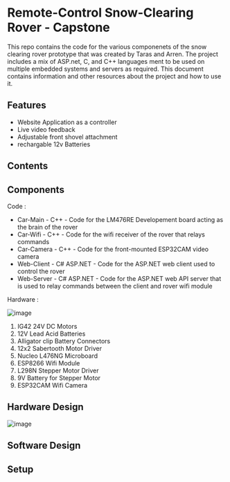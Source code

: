 # Remote-Control Snow-Clearing Rover - Capstone
This repo contains the code for the various componenets of the snow clearing rover prototype that was created by Taras and Arren. The project includes a mix of ASP.net, C, and C++ 
languages ment to be used on multiple embedded systems and servers as required. This document contains information and other resources about the project and how to use it.

## Features
- Website Application as a controller
- Live video feedback
- Adjustable front shovel attachment
- rechargable 12v Batteries

## Contents

## Components

Code :
- Car-Main - C++ - Code for the LM476RE Developement board acting as the brain of the rover  
- Car-Wifi - C++ - Code for the wifi receiver of the rover that relays commands  
- Car-Camera - C++ - Code for the front-mounted ESP32CAM video camera  
- Web-Client - C# ASP.NET - Code for the ASP.NET web client used to control the rover  
- Web-Server - C# ASP.NET - Code for the ASP.NET web API server that is used to relay commands between the client and rover wifi module

Hardware : 

![image](https://user-images.githubusercontent.com/60587034/147695784-9637f221-6cf3-458f-8707-f01f6e32e0c2.png)

1) IG42 24V DC Motors
2) 12V Lead Acid Batteries
3) Alligator clip Battery Connectors
4) 12x2 Sabertooth Motor Driver
5) Nucleo L476NG Microboard
6) ESP8266 Wifi Module
7) L298N Stepper Motor Driver
8) 9V Battery for Stepper Motor
9) ESP32CAM Wifi Camera

## Hardware Design
![image](https://user-images.githubusercontent.com/51100940/147695228-0498e393-053f-41f0-a1f4-a8b47fa6f43a.png)

## Software Design

## Setup
